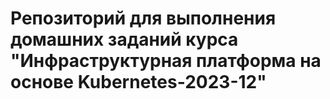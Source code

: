 # Репозиторий для выполнения домашних заданий курса "Инфраструктурная платформа на основе Kubernetes-2023-12" 